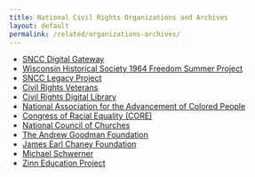 ```yaml
---
title: National Civil Rights Organizations and Archives
layout: default
permalink: /related/organizations-archives/
---
```


<ul>
    <li><a href="https://snccdigital.org/">SNCC Digital Gateway</a></li>
    <li><a href="https://www.wisconsinhistory.org/Records/Article/CS15293">Wisconsin Historical Society 1964 Freedom Summer Project</a></li>
    <li><a href="https://www.sncclegacyproject.org/">SNCC Legacy Project</a></li>
    <li><a href="https://www.crmvet.org/docs/msfsdocs.htm">Civil Rights Veterans</a></li>
    <li><a href="http://crdl.usg.edu/collections/fsdc/">Civil Rights Digital Library</a></li>
    <li><a href="https://www.naacp.org/">National Association for the Advancement of Colored People</a></li>
    <li><a href="https://snccdigital.org/inside-sncc/alliances-relationships/core/">Congress of Racial Equality (CORE)</a></li>
    <li><a href="https://nationalcouncilofchurches.us/">National Council of Churches</a></li>
    <li><a href="https://snccdigital.org/inside-sncc/alliances-relationships/core/">The Andrew Goodman Foundation</a></li>
    <li><a href="http://www.jecf.org/wordpress-site/">James Earl Chaney Foundation</a></li>
    <li><a href="https://www.propublica.org/article/a-brutal-loss-but-an-enduring-conviction">Michael Schwerner</a></li>
    <li><a href="https://www.zinnedproject.org/">Zinn Education Project</a></li>
</ul>